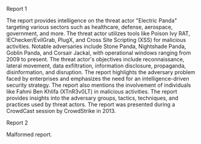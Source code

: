 
Report 1

The report provides intelligence on the threat actor "Electric Panda" targeting various sectors such as healthcare, defense, aerospace, government, and more. The threat actor utilizes tools like Poison Ivy RAT, IEChecker/EvilGrab, PlugX, and Cross Site Scripting (XSS) for malicious activities. Notable adversaries include Stone Panda, Nightshade Panda, Goblin Panda, and Corsair Jackal, with operational windows ranging from 2009 to present. The threat actor's objectives include reconnaissance, lateral movement, data exfiltration, information disclosure, propaganda, disinformation, and disruption. The report highlights the adversary problem faced by enterprises and emphasizes the need for an intelligence-driven security strategy. The report also mentions the involvement of individuals like Fahmi Ben Khlifa (XTnR3v0LT) in malicious activities. The report provides insights into the adversary groups, tactics, techniques, and practices used by threat actors. The report was presented during a CrowdCast session by CrowdStrike in 2013.





Report 2

Malformed report.


